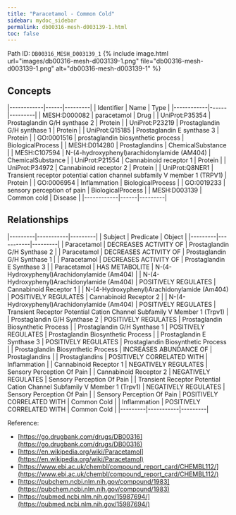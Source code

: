 ```yaml
---
title: "Paracetamol - Common Cold"
sidebar: mydoc_sidebar
permalink: db00316-mesh-d003139-1.html
toc: false 
---
```



Path ID: `DB00316_MESH_D003139_1`
{% include image.html url="images/db00316-mesh-d003139-1.png" file="db00316-mesh-d003139-1.png" alt="db00316-mesh-d003139-1" %}

## Concepts

|------------|------|---------|
| Identifier | Name | Type    |
|------------|------|---------|
| MESH:D000082 | paracetamol | Drug |
| UniProt:P35354 | Prostaglandin G/H synthase 2 | Protein |
| UniProt:P23219 | Prostaglandin G/H synthase 1 | Protein |
| UniProt:Q15185 | Prostaglandin E synthase 3 | Protein |
| GO:0001516 | prostaglandin biosynthetic process | BiologicalProcess |
| MESH:D014280 | Prostaglandins | ChemicalSubstance |
| MESH:C107594 | N-(4-hydroxyphenyl)arachidonylamide (AM404) | ChemicalSubstance |
| UniProt:P21554 | Cannabinoid receptor 1 | Protein |
| UniProt:P34972 | Cannabinoid receptor 2 | Protein |
| UniProt:Q8NER1 | Transient receptor potential cation channel subfamily V member 1 (TRPV1) | Protein |
| GO:0006954 | Inflammation | BiologicalProcess |
| GO:0019233 | sensory perception of pain | BiologicalProcess |
| MESH:D003139 | Common cold | Disease |
|------------|------|---------|

## Relationships

|---------|-----------|---------|
| Subject | Predicate | Object  |
|---------|-----------|---------|
| Paracetamol | DECREASES ACTIVITY OF | Prostaglandin G/H Synthase 2 |
| Paracetamol | DECREASES ACTIVITY OF | Prostaglandin G/H Synthase 1 |
| Paracetamol | DECREASES ACTIVITY OF | Prostaglandin E Synthase 3 |
| Paracetamol | HAS METABOLITE | N-(4-Hydroxyphenyl)Arachidonylamide (Am404) |
| N-(4-Hydroxyphenyl)Arachidonylamide (Am404) | POSITIVELY REGULATES | Cannabinoid Receptor 1 |
| N-(4-Hydroxyphenyl)Arachidonylamide (Am404) | POSITIVELY REGULATES | Cannabinoid Receptor 2 |
| N-(4-Hydroxyphenyl)Arachidonylamide (Am404) | POSITIVELY REGULATES | Transient Receptor Potential Cation Channel Subfamily V Member 1 (Trpv1) |
| Prostaglandin G/H Synthase 2 | POSITIVELY REGULATES | Prostaglandin Biosynthetic Process |
| Prostaglandin G/H Synthase 1 | POSITIVELY REGULATES | Prostaglandin Biosynthetic Process |
| Prostaglandin E Synthase 3 | POSITIVELY REGULATES | Prostaglandin Biosynthetic Process |
| Prostaglandin Biosynthetic Process | INCREASES ABUNDANCE OF | Prostaglandins |
| Prostaglandins | POSITIVELY CORRELATED WITH | Inflammation |
| Cannabinoid Receptor 1 | NEGATIVELY REGULATES | Sensory Perception Of Pain |
| Cannabinoid Receptor 2 | NEGATIVELY REGULATES | Sensory Perception Of Pain |
| Transient Receptor Potential Cation Channel Subfamily V Member 1 (Trpv1) | NEGATIVELY REGULATES | Sensory Perception Of Pain |
| Sensory Perception Of Pain | POSITIVELY CORRELATED WITH | Common Cold |
| Inflammation | POSITIVELY CORRELATED WITH | Common Cold |
|---------|-----------|---------|

Reference: 
  - [https://go.drugbank.com/drugs/DB00316](https://go.drugbank.com/drugs/DB00316)
  - [https://en.wikipedia.org/wiki/Paracetamol](https://en.wikipedia.org/wiki/Paracetamol)
  - [https://www.ebi.ac.uk/chembl/compound_report_card/CHEMBL112/](https://www.ebi.ac.uk/chembl/compound_report_card/CHEMBL112/)
  - [https://pubchem.ncbi.nlm.nih.gov/compound/1983](https://pubchem.ncbi.nlm.nih.gov/compound/1983)
  - [https://pubmed.ncbi.nlm.nih.gov/15987694/](https://pubmed.ncbi.nlm.nih.gov/15987694/)
